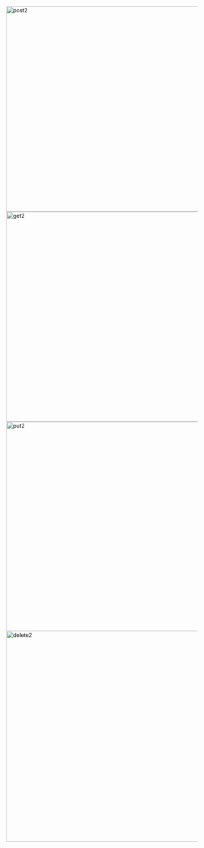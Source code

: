<img width="540" alt="post2" src="https://github.com/MARCELOlima564/AtividadeBackand/assets/123502633/d7f7a4c2-a489-4a1a-831d-b8b43a0c7c9c">
<img width="552" alt="get2" src="https://github.com/MARCELOlima564/AtividadeBackand/assets/123502633/38564bfe-6760-44fe-833f-9eba37e2a70c">
<img width="550" alt="put2" src="https://github.com/MARCELOlima564/AtividadeBackand/assets/123502633/c2a58f57-2691-4194-b0af-1a86cd0c4995">
<img width="554" alt="delete2" src="https://github.com/MARCELOlima564/AtividadeBackand/assets/123502633/6a953bd4-13ac-46f8-94f0-77a627709e5b">
